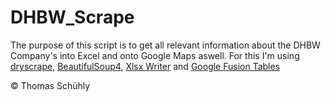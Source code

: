# DHBW_Scrape
The purpose of this script is to get all relevant information about the DHBW Company's into Excel and onto Google Maps aswell. For this I'm using [dryscrape](https://github.com/niklasb/dryscrape), [BeautifulSoup4](https://www.crummy.com/software/BeautifulSoup/), [Xlsx Writer](http://xlsxwriter.readthedocs.io/) and [Google Fusion Tables](https://support.google.com/fusiontables/answer/2571232)

&#169; Thomas Schühly
